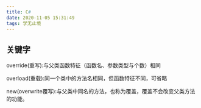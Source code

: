 ```yaml
---
title: C#
date: 2020-11-05 15:31:49
tags: 学无止境
---
```


## 关键字

override(重写):与父类函数特征（函数名、参数类型与个数）相同

overload(重载):同一个类中的方法名相同，但函数特征不同，可省略

new(overwrite覆写):与父类中同名的方法，也称为覆盖，覆盖不会改变父类方法的功能。

